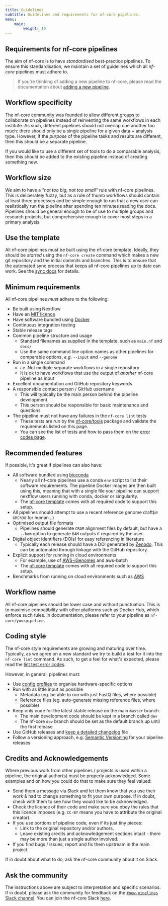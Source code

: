 ```yaml
---
title: Guidelines
subtitle: Guidelines and requirements for nf-core pipelines.
menu:
    main:
        weight: 10
---
```


## Requirements for nf-core pipelines

The aim of nf-core is to have _standardised_ best-practice pipelines.
To ensure this standardisation, we maintain a set of guidelines which all _nf-core_
pipelines must adhere to.

> If you're thinking of adding a new pipeline to nf-core, please read the documentation
> about [adding a new pipeline](adding_pipelines.md).

## Workflow specificity

The nf-core community was founded to allow different groups to collaborate on
pipelines instead of reinventing the same workflows in each institute.
As such, different pipelines should not overlap one another too much:
there should only be a single pipeline for a given data + analysis type.
However, if the _purpose_ of the pipeline tasks and results are different, then this should be a separate pipeline.

If you would like to use a different set of tools to do a comparable analysis, then this should be
added to the existing pipeline instead of creating something new.

## Workflow size

We aim to have a _"not too big, not too small"_ rule with nf-core pipelines.
This is deliberately fuzzy, but as a rule of thumb workflows should contain at
least three processes and be simple enough to run that a new user
can realistically run the pipeline after spending ten minutes reading the docs.
Pipelines should be general enough to be of use to multiple groups and research
projects, but comprehensive enough to cover most steps in a primary analysis.

## Use the template

All nf-core pipelines must be built using the nf-core template.
Ideally, they should be _started_ using the `nf-core create` command which
makes a new git repository and the initial commits and branches.
This is to ensure that the automated sync process that keeps all nf-core
pipelines up to date can work. See the [sync docs](/docs/contributing/sync) for details.

## Minimum requirements

All nf-core pipelines _must_ adhere to the following:

- Be built using Nextflow
- Have an [MIT licence](https://choosealicense.com/licenses/mit/)
- Have software bundled using [Docker](https://www.docker.com/)
- Continuous integration testing
- Stable release tags
- Common pipeline structure and usage
  - Standard filenames as supplied in the template, such as `main.nf` and `docs/`
  - Use the same command line option names as other pipelines for comparable options, _e.g._ `--input` and `--genome`
- Run in a single command
  - _i.e._ Not multiple separate workflows in a single repository
  - It is ok to have workflows that use the output of _another_ nf-core pipeline as input
- Excellent documentation and GitHub repository keywords
- A responsible contact person / GitHub username
  - This will typically be the main person behind the pipeline development
  - This person should be responsible for basic maintenance and questions
- The pipeline must not have any failures in the `nf-core lint` tests
  - These tests are run by the [nf-core/tools](https://github.com/nf-core/tools) package and validate the requirements listed on this page.
  - You can see the list of tests and how to pass them on the [error codes page](https://nf-co.re/tools-docs).

## Recommended features

If possible, it's great if pipelines can also have:

- All software bundled using [bioconda](https://bioconda.github.io/)
  - Nearly all nf-core pipelines use a conda `env` script to list their software requirements.
    The pipeline Docker images are then built using this, meaning that with a single file your pipeline can support nextflow users running with conda, docker or singularity.
  - The [nf-core template](/tools#creating-a-new-workflow) comes with all required code to support this setup.
- All pipelines should attempt to use a recent reference genome draft(_ie_ `GRCh38` for human...)
- Optimised output file formats
  - Pipelines should generate `CRAM` alignment files by default, but have a `--bam` option to generate `BAM` outputs if required by the user.
- Digital object identifiers (DOIs) for easy referencing in literature
  - Typically each release should have a DOI generated by [Zenodo](https://zenodo.org/). This can be automated through linkage with the GitHub repository.
- Explicit support for running in cloud environments
  - For example, use of [AWS-iGenomes](https://ewels.github.io/AWS-iGenomes/) and aws-batch
  - The [nf-core template](/tools#creating-a-new-workflow) comes with all required code to support this setup.
- Benchmarks from running on cloud environments such as [AWS](https://aws.amazon.com/)

## Workflow name

All nf-core pipelines should be lower case and without punctuation.
This is to maximise compatibility with other platforms such as Docker Hub, which enforce such rules.
In documentation, please refer to your pipeline as `nf-core/yourpipeline`.

## Coding style

The nf-core style requirements are growing and maturing over time.
Typically, as we agree on a new standard we try to build a test for it into the `nf-core lint` command.
As such, to get a feel for what's expected, please read the [lint test error codes](https://nf-co.re/tools-docs).

However, in general, pipelines must:

- Use [config profiles](https://www.nextflow.io/docs/latest/config.html) to organise hardware-specific options
- Run with as little input as possible
  - Metadata (eg. be able to run with just FastQ files, where possible)
  - Reference files (eg. auto-generate missing reference files, where possible)
- Keep only code for the latest stable release on the main `master` branch.
  - The main development code should be kept in a branch called `dev`
  - The nf-core `dev` branch should be set as the default branch up until the first release
- Use GitHub releases and [keep a detailed changelog](https://keepachangelog.com/en/1.0.0/) file
- Follow a versioning approach, e.g. [Semantic Versioning](https://semver.org/) for your pipeline releases

## Credits and Acknowledgements

Where previous work from other pipelines / projects is used within a pipeline, the original author(s) must be properly acknowledged. Some examples and on how you could do that to make sure they feel valued:

- Send them a message via Slack and let them know that you use their work & had to change something to fit your own purpose. If in doubt, check with them to see how they would like to be acknowledged.
- Check the licence of their code and make sure you obey the rules that this licence imposes (e.g. `CC-BY` means you have to attribute the original creator).
- If you use portions of pipeline code, even if its just tiny pieces:
  - Link to the original repository and/or authors.
  - Leave existing credits and acknowledgement sections intact - there may be more than just a single author involved.
- If you find bugs / issues, report and fix them upstream in the main project.

If in doubt about what to do, ask the nf-core community about it on Slack.

## Ask the community

The instructions above are subject to interpretation and specific scenarios.
If in doubt, please ask the community for feedback on the [`#new-pipelines` Slack channel](https://nfcore.slack.com/channels/new-pipelines).
You can join the nf-core Slack [here](/join).
